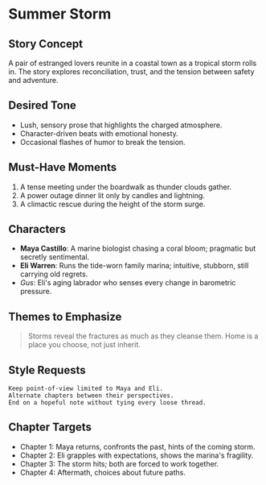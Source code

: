 # Summer Storm

## Story Concept
A pair of estranged lovers reunite in a coastal town as a tropical storm rolls in. The story explores reconciliation, trust, and the tension between safety and adventure.

## Desired Tone
- Lush, sensory prose that highlights the charged atmosphere.
- Character-driven beats with emotional honesty.
- Occasional flashes of humor to break the tension.

## Must-Have Moments
1. A tense meeting under the boardwalk as thunder clouds gather.
2. A power outage dinner lit only by candles and lightning.
3. A climactic rescue during the height of the storm surge.

## Characters
- **Maya Castillo**: A marine biologist chasing a coral bloom; pragmatic but secretly sentimental.
- **Eli Warren**: Runs the tide-worn family marina; intuitive, stubborn, still carrying old regrets.
- _Gus_: Eli's aging labrador who senses every change in barometric pressure.

## Themes to Emphasize
> Storms reveal the fractures as much as they cleanse them.
> Home is a place you choose, not just inherit.

## Style Requests
```text
Keep point-of-view limited to Maya and Eli.
Alternate chapters between their perspectives.
End on a hopeful note without tying every loose thread.
```

## Chapter Targets
- Chapter 1: Maya returns, confronts the past, hints of the coming storm.
- Chapter 2: Eli grapples with expectations, shows the marina's fragility.
- Chapter 3: The storm hits; both are forced to work together.
- Chapter 4: Aftermath, choices about future paths.

